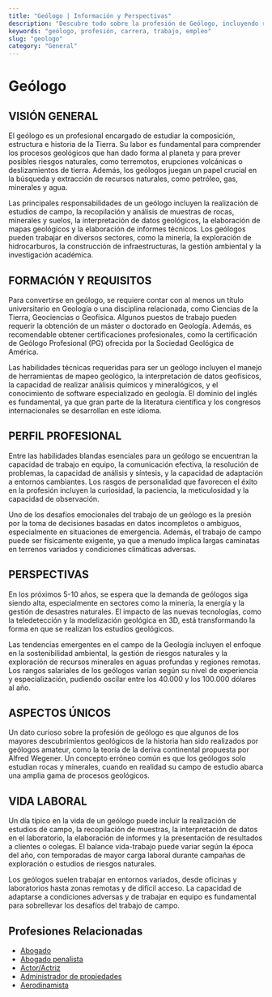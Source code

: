 ```yaml
---
title: "Geólogo | Información y Perspectivas"
description: "Descubre todo sobre la profesión de Geólogo, incluyendo responsabilidades, requisitos y oportunidades."
keywords: "geólogo, profesión, carrera, trabajo, empleo"
slug: "geologo"
category: "General"
---
```


# Geólogo

## VISIÓN GENERAL

El geólogo es un profesional encargado de estudiar la composición, estructura e historia de la Tierra. Su labor es fundamental para comprender los procesos geológicos que han dado forma al planeta y para prever posibles riesgos naturales, como terremotos, erupciones volcánicas o deslizamientos de tierra. Además, los geólogos juegan un papel crucial en la búsqueda y extracción de recursos naturales, como petróleo, gas, minerales y agua.

Las principales responsabilidades de un geólogo incluyen la realización de estudios de campo, la recopilación y análisis de muestras de rocas, minerales y suelos, la interpretación de datos geológicos, la elaboración de mapas geológicos y la elaboración de informes técnicos. Los geólogos pueden trabajar en diversos sectores, como la minería, la exploración de hidrocarburos, la construcción de infraestructuras, la gestión ambiental y la investigación académica.

## FORMACIÓN Y REQUISITOS

Para convertirse en geólogo, se requiere contar con al menos un título universitario en Geología o una disciplina relacionada, como Ciencias de la Tierra, Geociencias o Geofísica. Algunos puestos de trabajo pueden requerir la obtención de un máster o doctorado en Geología. Además, es recomendable obtener certificaciones profesionales, como la certificación de Geólogo Profesional (PG) ofrecida por la Sociedad Geológica de América.

Las habilidades técnicas requeridas para ser un geólogo incluyen el manejo de herramientas de mapeo geológico, la interpretación de datos geofísicos, la capacidad de realizar análisis químicos y mineralógicos, y el conocimiento de software especializado en geología. El dominio del inglés es fundamental, ya que gran parte de la literatura científica y los congresos internacionales se desarrollan en este idioma.

## PERFIL PROFESIONAL

Entre las habilidades blandas esenciales para un geólogo se encuentran la capacidad de trabajo en equipo, la comunicación efectiva, la resolución de problemas, la capacidad de análisis y síntesis, y la capacidad de adaptación a entornos cambiantes. Los rasgos de personalidad que favorecen el éxito en la profesión incluyen la curiosidad, la paciencia, la meticulosidad y la capacidad de observación.

Uno de los desafíos emocionales del trabajo de un geólogo es la presión por la toma de decisiones basadas en datos incompletos o ambiguos, especialmente en situaciones de emergencia. Además, el trabajo de campo puede ser físicamente exigente, ya que a menudo implica largas caminatas en terrenos variados y condiciones climáticas adversas.

## PERSPECTIVAS

En los próximos 5-10 años, se espera que la demanda de geólogos siga siendo alta, especialmente en sectores como la minería, la energía y la gestión de desastres naturales. El impacto de las nuevas tecnologías, como la teledetección y la modelización geológica en 3D, está transformando la forma en que se realizan los estudios geológicos.

Las tendencias emergentes en el campo de la Geología incluyen el enfoque en la sostenibilidad ambiental, la gestión de riesgos naturales y la exploración de recursos minerales en aguas profundas y regiones remotas. Los rangos salariales de los geólogos varían según su nivel de experiencia y especialización, pudiendo oscilar entre los 40.000 y los 100.000 dólares al año.

## ASPECTOS ÚNICOS

Un dato curioso sobre la profesión de geólogo es que algunos de los mayores descubrimientos geológicos de la historia han sido realizados por geólogos amateur, como la teoría de la deriva continental propuesta por Alfred Wegener. Un concepto erróneo común es que los geólogos solo estudian rocas y minerales, cuando en realidad su campo de estudio abarca una amplia gama de procesos geológicos.

## VIDA LABORAL

Un día típico en la vida de un geólogo puede incluir la realización de estudios de campo, la recopilación de muestras, la interpretación de datos en el laboratorio, la elaboración de informes y la presentación de resultados a clientes o colegas. El balance vida-trabajo puede variar según la época del año, con temporadas de mayor carga laboral durante campañas de exploración o estudios de riesgos naturales.

Los geólogos suelen trabajar en entornos variados, desde oficinas y laboratorios hasta zonas remotas y de difícil acceso. La capacidad de adaptarse a condiciones adversas y de trabajar en equipo es fundamental para sobrellevar los desafíos del trabajo de campo.
## Profesiones Relacionadas

- [Abogado](/profesiones/abogado/)
- [Abogado penalista](/profesiones/abogado-penalista/)
- [Actor/Actriz](/profesiones/actor-actriz/)
- [Administrador de propiedades](/profesiones/administrador-de-propiedades/)
- [Aerodinamista](/profesiones/aerodinamista/)

